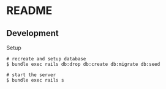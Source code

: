 # README

## Development

Setup
```
# recreate and setup database
$ bundle exec rails db:drop db:create db:migrate db:seed

# start the server
$ bundle exec rails s
```
